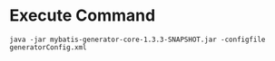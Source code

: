 # Execute Command
```
java -jar mybatis-generator-core-1.3.3-SNAPSHOT.jar -configfile generatorConfig.xml
```

